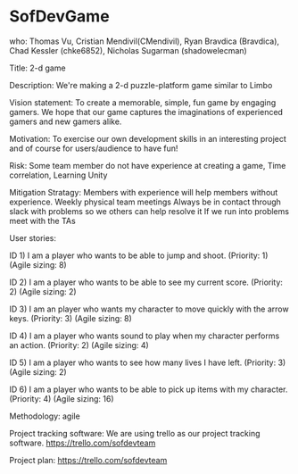 # SofDevGame
who:
Thomas Vu, Cristian Mendivil(CMendivil), Ryan Bravdica (Bravdica), Chad Kessler (chke6852), Nicholas Sugarman (shadowelecman)

Title:
2-d game

Description: 
We're making a 2-d puzzle-platform game similar to Limbo

Vision statement: 
To create a memorable, simple, fun game by engaging gamers. We hope that our game captures the imaginations of experienced gamers and new gamers alike.

Motivation:
To exercise our own development skills in an interesting project and of course for users/audience to have fun! 

Risk:
Some team member do not have experience at creating a game, 
Time correlation, 
Learning Unity

Mitigation Stratagy:
Members with experience will help members without experience.
Weekly physical team meetings
Always be in contact through slack with problems so we others can help resolve it
If we run into problems meet with the TAs

User stories:

ID 1) I am a player who wants to be able to jump and shoot. (Priority: 1) (Agile sizing: 8)

ID 2) I am a player who wants to be able to see my current score. (Priority: 2) (Agile sizing: 2)

ID 3) I am an player who wants my character to move quickly with the arrow keys. (Priority: 3) (Agile sizing: 8)

ID 4) I am a player who wants sound to play when my character performs an action. (Priority: 2) (Agile sizing: 4)

ID 5) I am a player who wants to see how many lives I have left. (Priority: 3) (Agile sizing: 2)

ID 6) I am a player who wants to be able to pick up items with my character. (Priority: 4) (Agile sizing: 16)

Methodology:
agile

Project tracking software:
We are using trello as our project tracking software.
https://trello.com/sofdevteam

Project plan:
https://trello.com/sofdevteam


